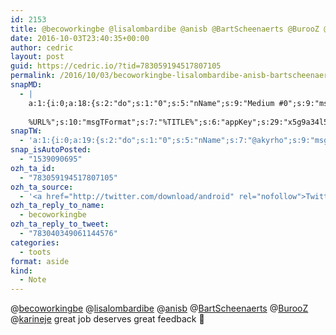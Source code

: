 ```yaml
---
id: 2153
title: @becoworkingbe @lisalombardibe @anisb @BartScheenaerts @BurooZ @karineje great job deserves great feedback :-)
date: 2016-10-03T23:40:35+00:00
author: cedric
layout: post
guid: https://cedric.io/?tid=783059194517807105
permalink: /2016/10/03/becoworkingbe-lisalombardibe-anisb-bartscheenaerts-burooz-karineje-great-job-deserves-great-feedback/
snapMD:
  - |
    a:1:{i:0;a:18:{s:2:"do";s:1:"0";s:5:"nName";s:9:"Medium #0";s:9:"msgFormat";s:19:"%FULLTEXT%
    
    %URL%";s:10:"msgTFormat";s:7:"%TITLE%";s:6:"appKey";s:29:"x5g9a34l5z294i5y2q284e4g54454";s:6:"appSec";s:85:"d3h0a44e4s2b4i5u2r234m5f5b4v2l5q2a444h574347464a454x2w20374447494c484b4w2c464f5u2d4z2";s:8:"inclTags";s:1:"1";s:7:"fltrsOn";i:0;s:5:"fltrs";a:0:{}s:7:"proxyOn";i:0;s:7:"useSURL";i:0;s:1:"v";i:350;s:4:"publ";s:1:"0";s:11:"accessToken";s:65:"2353413aa5437433e5648ccf74a16119308317c52d1a24d8ed99f26add037528a";s:12:"appAppUserID";s:65:"104b21fd8da79171a6e7bf800d03b4b761204f242935e05d2d86850a6b1635f77";s:14:"appAppUserName";s:26:"Cédric Bousmanne (akyrho)";s:13:"appAppUserURL";s:26:"https://medium.com/@akyrho";s:7:"pubList";a:0:{}}}
snapTW:
  - 'a:1:{i:0;a:19:{s:2:"do";s:1:"0";s:5:"nName";s:7:"@akyrho";s:9:"msgFormat";s:26:"%TITLE%. %EXCERPT% - %URL%";s:6:"appKey";s:55:"x5g9a8325v2y475r3c4m48584n53446p423r3r5u3e356j5j3k4r2p3";s:6:"appSec";s:105:"d3h0a94o46415u594v3q5l5n5l4r4x474x4j484o473u4i5w2m4k494z2k344n306n5r3l5v2s554p4n3p3k45495c3z4v4d3m3u5w525";s:7:"fltrsOn";i:0;s:5:"fltrs";a:0:{}s:7:"proxyOn";i:0;s:7:"useSURL";i:0;s:1:"v";i:350;s:5:"twURL";s:25:"http://twitter.com/akyrho";s:11:"accessToken";s:50:"6678782-Eyg60SCeh7762DEIsYtTPD5GVeOuSN8ATMdF2Lpppe";s:14:"accessTokenSec";s:45:"PgGDCbcYLJnR5esZjY9ID72A33mUNCYnQwaQTBsojSJNa";s:5:"tw140";i:0;s:10:"riComments";s:1:"1";s:11:"riCommentsM";s:1:"1";s:12:"riCommentsAA";s:1:"1";s:8:"attchImg";s:1:"1";s:9:"wpImgSize";s:4:"full";}}'
snap_isAutoPosted:
  - "1539090695"
ozh_ta_id:
  - "783059194517807105"
ozh_ta_source:
  - '<a href="http://twitter.com/download/android" rel="nofollow">Twitter for Android</a>'
ozh_ta_reply_to_name:
  - becoworkingbe
ozh_ta_reply_to_tweet:
  - "783040349061144576"
categories:
  - toots
format: aside
kind:
  - Note
---
```

<span class="username username_linked">@<a href="https://twitter.com/becoworkingbe" title="Be Coworking">becoworkingbe</a></span> <span class="username username_linked">@<a href="https://twitter.com/lisalombardibe" title="Lisa Lombardi">lisalombardibe</a></span> <span class="username username_linked">@<a href="https://twitter.com/anisb" title="anisb">anisb</a></span> <span class="username username_linked">@<a href="https://twitter.com/BartScheenaerts" title="Bart Scheenaerts">BartScheenaerts</a></span> <span class="username username_linked">@<a href="https://twitter.com/BurooZ" title="Doris @ BurooZ">BurooZ</a></span> <span class="username username_linked">@<a href="https://twitter.com/karineje" title="Karine Jean">karineje</a></span> great job deserves great feedback 🙂